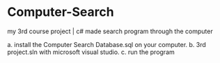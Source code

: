 # Computer-Search
my 3rd course project | c# made search program through the computer

a. install the Computer Search Database.sql on your computer.
b. 3rd project.sln with microsoft visual studio.
c. run the program
